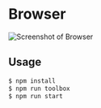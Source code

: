 # Browser

![Screenshot of Browser](https://github.com/shygiants/ChangeGAN/blob/master/static/browser.png)

## Usage

```bash
$ npm install
$ npm run toolbox
$ npm run start
```